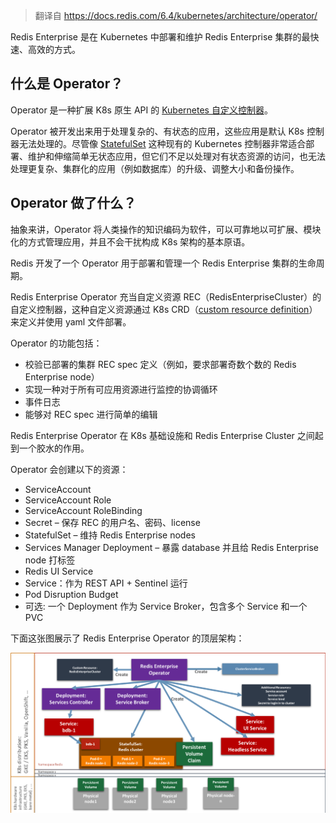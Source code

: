 > 翻译自 https://docs.redis.com/6.4/kubernetes/architecture/operator/

Redis Enterprise 是在 Kubernetes 中部署和维护 Redis Enterprise 集群的最快速、高效的方式。

## 什么是 Operator？

Operator 是一种扩展 K8s 原生 API 的 [Kubernetes 自定义控制器](https://kubernetes.io/docs/concepts/extend-kubernetes/api-extension/custom-resources/#custom-controllers)。

Operator 被开发出来用于处理复杂的、有状态的应用，这些应用是默认 K8s 控制器无法处理的。尽管像 [StatefulSet](https://kubernetes.io/docs/concepts/workloads/controllers/statefulset/) 这种现有的 Kubernetes 控制器非常适合部署、维护和伸缩简单无状态应用，但它们不足以处理对有状态资源的访问，也无法处理更复杂、集群化的应用（例如数据库）的升级、调整大小和备份操作。

## Operator 做了什么？

抽象来讲，Operator 将人类操作的知识编码为软件，可以可靠地以可扩展、模块化的方式管理应用，并且不会干扰构成 K8s 架构的基本原语。

Redis 开发了一个 Operator 用于部署和管理一个 Redis Enterprise 集群的生命周期。

Redis Enterprise Operator 充当自定义资源 REC（RedisEnterpriseCluster）的自定义控制器，这种自定义资源通过 K8s CRD（[custom resource definition](https://kubernetes.io/docs/concepts/extend-kubernetes/api-extension/custom-resources/#custom-resources)）来定义并使用 yaml 文件部署。

Operator 的功能包括：

- 校验已部署的集群 REC spec 定义（例如，要求部署奇数个数的 Redis Enterprise node）
- 实现一种对于所有可应用资源进行监控的协调循环
- 事件日志
- 能够对 REC spec 进行简单的编辑

Redis Enterprise Operator 在 K8s 基础设施和 Redis Enterprise Cluster 之间起到一个胶水的作用。

Operator 会创建以下的资源：

- ServiceAccount
- ServiceAccount Role
- ServiceAccount RoleBinding
- Secret – 保存 REC 的用户名、密码、license
- StatefulSet – 维持 Redis Enterprise nodes
- Services Manager Deployment – 暴露 database 并且给 Redis Enterprise node 打标签
- Redis UI Service
- Service：作为 REST API + Sentinel 运行
- Pod Disruption Budget
- 可选: 一个 Deployment 作为 Service Broker，包含多个 Service 和一个 PVC

下面这张图展示了 Redis Enterprise Operator 的顶层架构：

![k8-high-level-architecture-diagram-of-redis-enterprise](./pics/k8-high-level-architecture-diagram-of-redis-enterprise.png)
